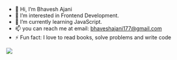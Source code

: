 - 👋 Hi, I’m Bhavesh Ajani
- 👀 I’m interested in Frontend Development.
- 🌱 I’m currently learning JavaScript.
- 📫 you can reach me at email: bhaveshajani177@gmail.com
- ⚡ Fun fact: I love to read books, solve problems and write code

<img src="https://github-readme-stats.vercel.app/api?username=bhaveshajani177&&show_icons=true&title_color=ffffff&icon_color=bb2acf&text_color=daf7dc&bg_color=151515">

<!---
Bhaveshajani177/Bhaveshajani177 is a ✨ special ✨ repository because its `README.md` (this file) appears on your GitHub profile.
You can click the Preview link to take a look at your changes.
--->
